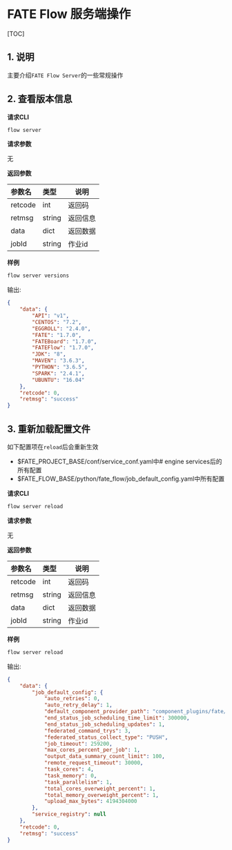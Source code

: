 # FATE Flow 服务端操作

[TOC]

## 1. 说明

主要介绍`FATE Flow Server`的一些常规操作

## 2. 查看版本信息

**请求CLI** 

```bash
flow server
```

**请求参数** 

无

**返回参数** 

| 参数名  | 类型   | 说明     |
| :------ | :----- | -------- |
| retcode | int    | 返回码   |
| retmsg  | string | 返回信息 |
| data    | dict   | 返回数据 |
| jobId   | string | 作业id   |

**样例** 

```bash
flow server versions
```

输出:

```json
{
    "data": {
        "API": "v1",
        "CENTOS": "7.2",
        "EGGROLL": "2.4.0",
        "FATE": "1.7.0",
        "FATEBoard": "1.7.0",
        "FATEFlow": "1.7.0",
        "JDK": "8",
        "MAVEN": "3.6.3",
        "PYTHON": "3.6.5",
        "SPARK": "2.4.1",
        "UBUNTU": "16.04"
    },
    "retcode": 0,
    "retmsg": "success"
}
```

## 3. 重新加载配置文件

如下配置项在`reload`后会重新生效

- $FATE_PROJECT_BASE/conf/service_conf.yaml中# engine services后的所有配置
- $FATE_FLOW_BASE/python/fate_flow/job_default_config.yaml中所有配置

**请求CLI** 

```bash
flow server reload
```

**请求参数** 

无

**返回参数** 

| 参数名  | 类型   | 说明     |
| :------ | :----- | -------- |
| retcode | int    | 返回码   |
| retmsg  | string | 返回信息 |
| data    | dict   | 返回数据 |
| jobId   | string | 作业id   |

**样例** 

```bash
flow server reload
```

输出:

```json
{
    "data": {
        "job_default_config": {
            "auto_retries": 0,
            "auto_retry_delay": 1,
            "default_component_provider_path": "component_plugins/fate/python/federatedml",
            "end_status_job_scheduling_time_limit": 300000,
            "end_status_job_scheduling_updates": 1,
            "federated_command_trys": 3,
            "federated_status_collect_type": "PUSH",
            "job_timeout": 259200,
            "max_cores_percent_per_job": 1,
            "output_data_summary_count_limit": 100,
            "remote_request_timeout": 30000,
            "task_cores": 4,
            "task_memory": 0,
            "task_parallelism": 1,
            "total_cores_overweight_percent": 1,
            "total_memory_overweight_percent": 1,
            "upload_max_bytes": 4194304000
        },
        "service_registry": null
    },
    "retcode": 0,
    "retmsg": "success"
}
```

